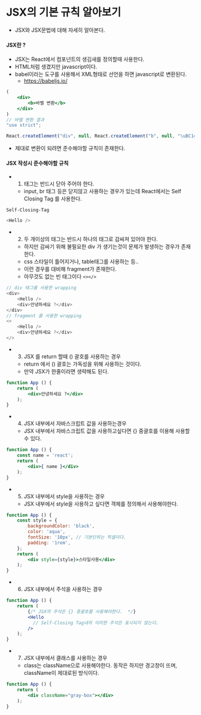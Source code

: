 # JSX의 기본 규칙 알아보기
- JSX와 JSX문법에 대해 자세히 알아본다.

#### JSX란 ?
- JSX는 React에서 컴포넌트의 생김새를 정의할때 사용한다.
- HTML처럼 생겼지만 javascript이다.
- babel이라는 도구를 사용해서 XML형태로 선언을 하면 javascript로 변환된다.
    - https://babeljs.io/
```jsx
(
	<div>
    	<b>바벨 변환</b>
  	</div>
)
// 바벨 변환 결과
"use strict";

React.createElement("div", null, React.createElement("b", null, "\uBC14\uBCA8 \uBCC0\uD658"));
```
- 제대로 변환이 되려면 준수해야할 규칙이 존재한다.

#### JSX 작성시 준수해야할 규칙
- 1. 태그는 반드시 닫아 주어야 한다.
    - input, br 태그 등은 닫지않고 사용하는 경우가 있는데 React에서는 Self Closing Tag 를 사용한다.

`Self-Closing-Tag`
```javascript
<Hello />
```

- 2. 두 개이상의 태그는 반드시 하나의 태그로 감싸져 있어야 한다.
    - 하지만 감싸기 위해 불필요한 div 가 생기는것이 문제가 발생하는 경우가 존재한다. 
    - css 스타일이 틀어지거나, table태그를 사용하는 등..
    - 이런 경우를 대비해 fragment가 존재한다.
    - 아무것도 없는 빈 태그이다 `<></>`

```javascript
// div 태그를 사용한 wrapping
<div>
    <Hello />
    <div>안녕하세요 ?</div>
</div>
// fragment 를 사용한 wrapping
<>
    <Hello />
    <div>안녕하세요 ?</div>
</>
```

- 3. JSX 를 return 할때 () 괄호를 사용하는 경우
    - return 에서 () 괄호는 가독성을 위해 사용하는 것이다.
    - 만약 JSX가 한줄이라면 생략해도 된다.
```jsx
function App () {
    return (
        <div>안녕하세요 ?</div>
    );
}
```

- 4. JSX 내부에서 자바스크립트 값을 사용하는경우
    - JSX 내부에서 자바스크립트 값을 사용하고싶다면 {} 중괄호를 이용해 사용할 수 있다.
```jsx
function App () {
    const name = 'react';
    return (
        <div>{ name }</div>
    );
}
```

- 5. JSX 내부에서 style을 사용하는 경우
    - JSX 내부에서 style을 사용하고 싶다면 객체를 정의해서 사용해야한다.
```jsx
function App () {
    const style = {
        backgroundColor: 'black',
        color: 'aqua',
        fontSize: '10px', // 기본단위는 픽셀이다.
        padding: '1rem',
    };
    return (
        <div style={style}>스타일사용</div>
    );
}
```

- 6. JSX 내부에서 주석을 사용하는 경우
```jsx
function App () {
    return (
        {/* JSX의 주석은 {} 중괄호를 사용해야한다.  */}
        <Hello 
          // Self-Closing Tag내의 이러한 주석은 표시되지 않는다.
        />
    );
}
```

- 7. JSX 내부에서 클래스를 사용하는 경우
    - class는 className으로 사용해야한다. 동작은 하지만 경고창이 뜨며, className이 제대로된 방식이다.
```jsx
function App () {
    return (
        <div className="gray-box"></div>
    );
}
```
